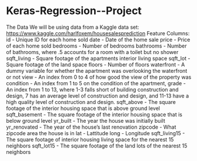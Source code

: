 # Keras-Regression--Project
The Data We will be using data from a Kaggle data set:  https://www.kaggle.com/harlfoxem/housesalesprediction 
Feature Columns:
id - Unique ID for each home sold 
date - Date of the home sale 
price - Price of each home sold 
bedrooms - Number of bedrooms 
bathrooms - Number of bathrooms, where .5 accounts for a room with a toilet but no shower 
sqft_living - Square footage of the apartments interior living space 
sqft_lot - Square footage of the land space 
floors - Number of floors 
waterfront - A dummy variable for whether the apartment was overlooking the waterfront or not 
view - An index from 0 to 4 of how good the view of the property was 
condition - An index from 1 to 5 on the condition of the apartment, 
grade - An index from 1 to 13, where 1-3 falls short of building construction and design, 7 has an average level of construction and design, and 11-13 have a high quality level of construction and design. 
sqft_above - The square footage of the interior housing space that is above ground level 
sqft_basement - The square footage of the interior housing space that is below ground level 
yr_built - The year the house was initially built 
yr_renovated - The year of the house’s last renovation 
zipcode - What zipcode area the house is in 
lat - Lattitude 
long - Longitude 
sqft_living15 - The square footage of interior housing living space for the nearest 15 neighbors 
sqft_lot15 - The square footage of the land lots of the nearest 15 neighbors
